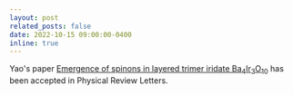 ```yaml
---
layout: post
related_posts: false
date: 2022-10-15 09:00:00-0400
inline: true
---
```


Yao's paper [Emergence of spinons in layered trimer iridate Ba<sub>4</sub>Ir<sub>3</sub>O<sub>10</sub>](/publications/#Shen2022emergence) has been accepted in Physical Review Letters.
